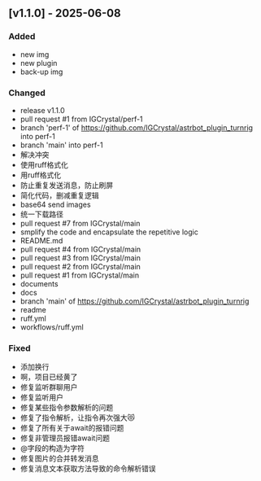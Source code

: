 

## [v1.1.0] - 2025-06-08

### Added
- new img
- new plugin
- back-up img

### Changed
- release v1.1.0
- pull request #1 from IGCrystal/perf-1
- branch 'perf-1' of https://github.com/IGCrystal/astrbot_plugin_turnrig into perf-1
- branch 'main' into perf-1
- 解决冲突
- 使用ruff格式化
- 用ruff格式化
- 防止重复发送消息，防止刷屏
- 简化代码，删减重复逻辑
- base64 send images
- 统一下载路径
- pull request #7 from IGCrystal/main
- smplify the code and encapsulate the repetitive logic
- README.md
- pull request #4 from IGCrystal/main
- pull request #3 from IGCrystal/main
- pull request #2 from IGCrystal/main
- pull request #1 from IGCrystal/main
- documents
- docs
- branch 'main' of https://github.com/IGCrystal/astrbot_plugin_turnrig
- readme
- ruff.yml
- workflows/ruff.yml

### Fixed
- 添加换行
- 啊，项目已经黄了
- 修复监听群聊用户
- 修复监听用户
- 修复某些指令参数解析的问题
- 修复了指令解析，让指令再次强大😻
- 修复了所有关于await的报错问题
- 修复非管理员报错await问题
- @字段的构造为字符
- 修复图片的合并转发消息
- 修复消息文本获取方法导致的命令解析错误
